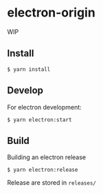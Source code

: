 # electron-origin

WIP

## Install

```shell
$ yarn install
```

## Develop

For electron development:

```
$ yarn electron:start
```

## Build

Building an electron release 

```
$ yarn electron:release
```

Release are stored in `releases/`

